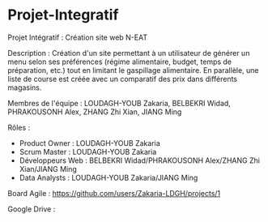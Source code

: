 # Projet-Integratif

Projet Intégratif : Création site web N-EAT

Description : Création d'un site permettant à un utilisateur de générer un menu selon ses préférences (régime alimentaire, budget, temps de préparation, etc.) tout en limitant le gaspillage alimentaire. En parallèle, une liste de course est créée avec un comparatif des prix dans différents magasins. 

Membres de l'équipe : LOUDAGH-YOUB Zakaria, BELBEKRI Widad, PHRAKOUSONH Alex, ZHANG Zhi Xian, JIANG Ming

Rôles : 
- Product Owner : LOUDAGH-YOUB Zakaria
- Scrum Master : LOUDAGH-YOUB Zakaria
- Développeurs Web : BELBEKRI Widad/PHRAKOUSONH Alex/ZHANG Zhi Xian/JIANG Ming
- Data Analysts : LOUDAGH-YOUB Zakaria/JIANG Ming 

Board Agile : https://github.com/users/Zakaria-LDGH/projects/1

Google Drive : 

